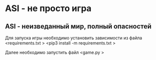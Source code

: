 # ASI - не просто игра
## ASI - неизведанный мир, полный опасностей

Для запуска игры необходимо установить зависимости из файла <requirements.txt >
<pip3 install -m requirements.txt > 

Далее необходимо запустить файл <game.py >
<python3 game.py >
